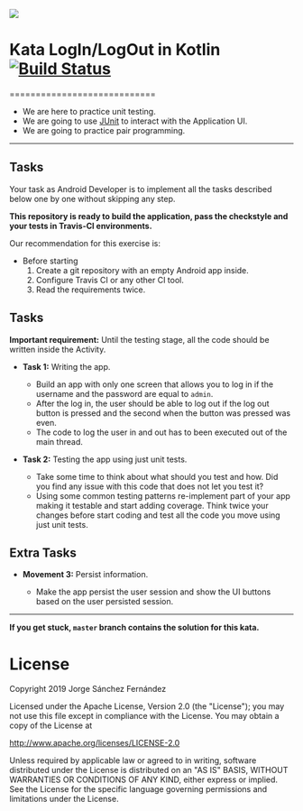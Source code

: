 ![](http://xurxodev.com/content/images/2017/04/xurxodev-readme.png) 
#  Kata LogIn/LogOut in Kotlin [![Build Status](https://travis-ci.org/xurxodev/kata-login-logout.svg?branch=master)](https://travis-ci.org/xurxodev/Movies-Kotlin-Kata)
============================

- We are here to practice unit testing.
- We are going to use [JUnit][junit] to interact with the Application UI.
- We are going to practice pair programming.

---

## Tasks

Your task as Android Developer is to implement all the tasks described below one by one without skipping any step. 

**This repository is ready to build the application, pass the checkstyle and your tests in Travis-CI environments.**

Our recommendation for this exercise is:

  * Before starting
    1. Create a git repository with an empty Android app inside.
    2. Configure Travis CI or any other CI tool.
    3. Read the requirements twice.

  
## Tasks

**Important requirement:** Until the testing stage, all the code should be written inside the Activity.

* **Task 1:** Writing the app.

  * Build an app with only one screen that allows you to log in if the username and the password are equal to ``admin``.
  * After the log in, the user should be able to log out if the log out button is pressed and the second when the button was pressed was even.
  * The code to log the user in and out has to been executed out of the main thread.  

* **Task 2:** Testing the app using just unit tests.

  * Take some time to think about what should you test and how. Did you find any issue with this code that does not let you test it?
  * Using some common testing patterns re-implement part of your app making it testable and start adding coverage. Think twice your changes before start coding and test all the code you move using just unit tests.
  
## Extra Tasks
  
* **Movement 3:** Persist information.

  * Make the app persist the user session and show the UI buttons based on the user persisted session.  
  
---

**If you get stuck, `master` branch contains the solution for this kata.**

# License

Copyright 2019 Jorge Sánchez Fernández

Licensed under the Apache License, Version 2.0 (the "License");
you may not use this file except in compliance with the License.
You may obtain a copy of the License at

  http://www.apache.org/licenses/LICENSE-2.0

Unless required by applicable law or agreed to in writing, software
distributed under the License is distributed on an "AS IS" BASIS,
WITHOUT WARRANTIES OR CONDITIONS OF ANY KIND, either express or implied.
See the License for the specific language governing permissions and
limitations under the License.

[junit]: https://junit.org
